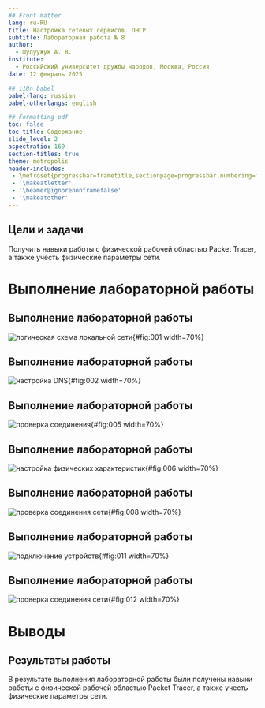 ```yaml
---
## Front matter
lang: ru-RU
title: Настройка сетевых сервисов. DHCP
subtitle: Лабораторная работа № 8
author:
  - Шулуужук А. В.
institute:
  - Российский университет дружбы народов, Москва, Россия
date: 12 февраль 2025

## i18n babel
babel-lang: russian
babel-otherlangs: english

## Formatting pdf
toc: false
toc-title: Содержание
slide_level: 2
aspectratio: 169
section-titles: true
theme: metropolis
header-includes:
 - \metroset{progressbar=frametitle,sectionpage=progressbar,numbering=fraction}
 - '\makeatletter'
 - '\beamer@ignorenonframefalse'
 - '\makeatother'
---
```


## Цели и задачи

Получить навыки работы с физической рабочей областью Packet Tracer, а также учесть физические параметры сети.

# Выполнение лабораторной работы

## Выполнение лабораторной работы

![логическая схема локальной сети](image/1.png){#fig:001 width=70%}

## Выполнение лабораторной работы

![настройка DNS](image/2.png){#fig:002 width=70%}

## Выполнение лабораторной работы

![проверка соединения](image/5.png){#fig:005 width=70%}

## Выполнение лабораторной работы

![настройка физических характеристик](image/6.png){#fig:006 width=70%}

## Выполнение лабораторной работы

![проверка соединения сети](image/8.png){#fig:008 width=70%}

## Выполнение лабораторной работы

![подключение устройств](image/11.png){#fig:011 width=70%}

## Выполнение лабораторной работы

![проверка соединения сети](image/12.png){#fig:012 width=70%}

# Выводы

## Результаты работы

В результате выполнения лабораторной работы были получены навыки работы с физической рабочей областью Packet Tracer, а также учесть физические параметры сети.
